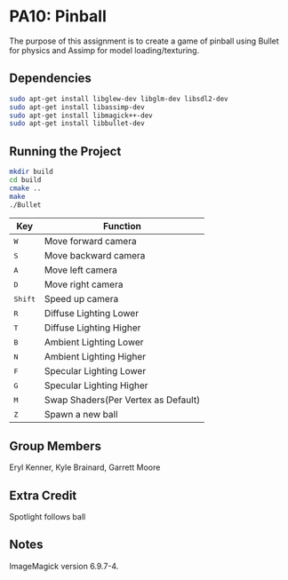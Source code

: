 # PA10: Pinball

The purpose of this assignment is to create a game of pinball using Bullet for physics and Assimp for model loading/texturing.

## Dependencies

```bash
sudo apt-get install libglew-dev libglm-dev libsdl2-dev
sudo apt-get install libassimp-dev
sudo apt-get install libmagick++-dev
sudo apt-get install libbullet-dev
```

## Running the Project

```bash
mkdir build
cd build
cmake ..
make
./Bullet
```

Key | Function
------------ | -------------
<kbd>W</kbd> | Move forward camera
<kbd>S</kbd> | Move backward camera
<kbd>A</kbd> | Move left camera
<kbd>D</kbd> | Move right camera
<kbd>Shift</kbd> | Speed up camera
<kbd>R</kbd> | Diffuse Lighting Lower
<kbd>T</kbd> | Diffuse Lighting Higher
<kbd>B</kbd> | Ambient Lighting Lower
<kbd>N</kbd> | Ambient Lighting Higher
<kbd>F</kbd> | Specular Lighting Lower
<kbd>G</kbd> | Specular Lighting Higher
<kbd>M</kbd> | Swap Shaders(Per Vertex as Default)
<kbd>Z</kbd> | Spawn a new ball

## Group Members

Eryl Kenner, Kyle Brainard, Garrett Moore

## Extra Credit

Spotlight follows ball

## Notes

ImageMagick version 6.9.7-4.
